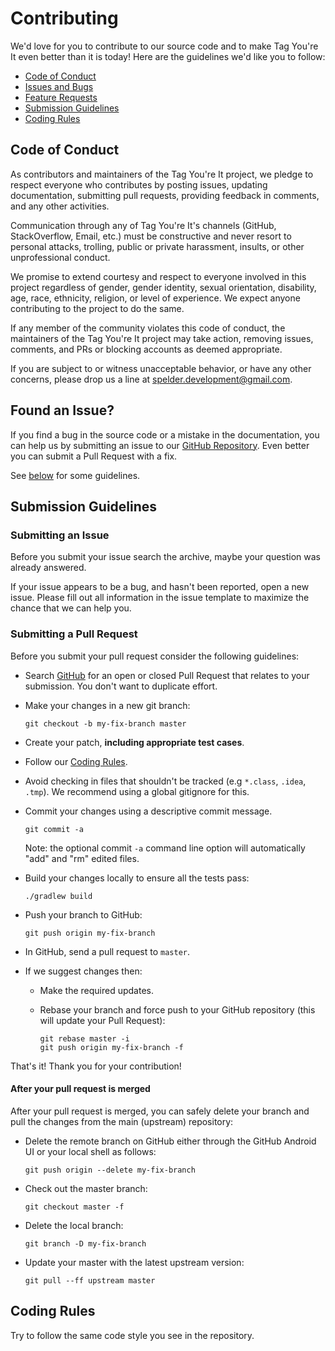 # Contributing

We'd love for you to contribute to our source code and to make Tag You're It even better than it is today! Here are the guidelines we'd like you to follow:

 - [Code of Conduct](#coc)
 - [Issues and Bugs](#issue)
 - [Feature Requests](#feature)
 - [Submission Guidelines](#submit)
 - [Coding Rules](#rules)

## <a name="coc"></a> Code of Conduct

As contributors and maintainers of the Tag You're It project, we pledge to respect everyone who contributes by posting issues, updating documentation, submitting pull requests, providing feedback in comments, and any other activities.

Communication through any of Tag You're It's channels (GitHub, StackOverflow, Email, etc.) must be constructive and never resort to personal attacks, trolling, public or private harassment, insults, or other unprofessional conduct.

We promise to extend courtesy and respect to everyone involved in this project regardless of gender, gender identity, sexual orientation, disability, age, race, ethnicity, religion, or level of experience. We expect anyone contributing to the project to do the same.

If any member of the community violates this code of conduct, the maintainers of the Tag You're It project may take action, removing issues, comments, and PRs or blocking accounts as deemed appropriate.

If you are subject to or witness unacceptable behavior, or have any other concerns, please drop us a line at spelder.development@gmail.com.


## <a name="issue"></a> Found an Issue?
If you find a bug in the source code or a mistake in the documentation, you can help us by
submitting an issue to our [GitHub Repository][githubissues]. Even better you can submit a Pull Request
with a fix.

See [below](#submit) for some guidelines.

## <a name="submit"></a> Submission Guidelines

### Submitting an Issue
Before you submit your issue search the archive, maybe your question was already answered.

If your issue appears to be a bug, and hasn't been reported, open a new issue.  Please fill out
all information in the issue template to maximize the chance that we can help you.

### Submitting a Pull Request
Before you submit your pull request consider the following guidelines:

* Search [GitHub][githubpulls] for an open or closed Pull Request
  that relates to your submission. You don't want to duplicate effort.
* Make your changes in a new git branch:

     ```shell
     git checkout -b my-fix-branch master
     ```

* Create your patch, **including appropriate test cases**.
* Follow our [Coding Rules](#rules).
* Avoid checking in files that shouldn't be tracked (e.g `*.class`, `.idea`, `.tmp`). We recommend using a global gitignore for this.
* Commit your changes using a descriptive commit message.

     ```shell
     git commit -a
     ```
  Note: the optional commit `-a` command line option will automatically "add" and "rm" edited files.

* Build your changes locally to ensure all the tests pass:

    ```shell
   ./gradlew build
    ```

* Push your branch to GitHub:

    ```shell
    git push origin my-fix-branch
    ```

* In GitHub, send a pull request to `master`.
* If we suggest changes then:
  * Make the required updates.
  * Rebase your branch and force push to your GitHub repository (this will update your Pull Request):

    ```shell
    git rebase master -i
    git push origin my-fix-branch -f
    ```

That's it! Thank you for your contribution!

#### After your pull request is merged

After your pull request is merged, you can safely delete your branch and pull the changes
from the main (upstream) repository:

* Delete the remote branch on GitHub either through the GitHub Android UI or your local shell as follows:

    ```shell
    git push origin --delete my-fix-branch
    ```

* Check out the master branch:

    ```shell
    git checkout master -f
    ```

* Delete the local branch:

    ```shell
    git branch -D my-fix-branch
    ```

* Update your master with the latest upstream version:

    ```shell
    git pull --ff upstream master
    ```

## <a name="rules"></a> Coding Rules

Try to follow the same code style you see in the repository.

[github]: https://github.com/spelderdev/tagYou-reIt
[githubissues]: https://github.com/spelderdev/tagYou-reIt/issues
[githubpulls]: https://github.com/spelderdev/tagYou-reIt/pulls
[stackoverflow]: https://stackoverflow.com/questions/tagged/tagYou-reIt

